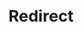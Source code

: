 ﻿---
layout: src/layouts/Redirect.astro
title: Redirect
redirect: /docs/deployments/certificates
pubDate:  2023-01-01
navSearch: false
navSitemap: false
navMenu: false
---
